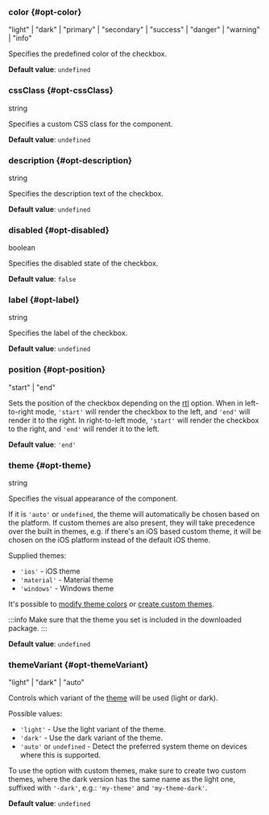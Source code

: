 ### color {#opt-color}

"light" &#124; "dark" &#124; "primary" &#124; "secondary" &#124; "success" &#124; "danger" &#124; "warning" &#124; "info"

Specifies the predefined color of the checkbox.

**Default value**: `undefined`
### cssClass {#opt-cssClass}

string

Specifies a custom CSS class for the component.

**Default value**: `undefined`
### description {#opt-description}

string

Specifies the description text of the checkbox.

**Default value**: `undefined`
### disabled {#opt-disabled}

boolean

Specifies the disabled state of the checkbox.

**Default value**: `false`
### label {#opt-label}

string

Specifies the label of the checkbox.

**Default value**: `undefined`
### position {#opt-position}

"start" &#124; "end"

Sets the position of the checkbox depending on the [rtl](#localization-rtl) option.
When in left-to-right mode, `'start'` will render the checkbox to the left, and `'end'` will render it to the right.
In right-to-left mode, `'start'` will render the checkbox to the right, and `'end'` will render it to the left.

**Default value**: `'end'`
### theme {#opt-theme}

string

Specifies the visual appearance of the component.

If it is `'auto'` or `undefined`, the theme will automatically be chosen based on the platform.
If custom themes are also present, they will take precedence over the built in themes, e.g. if there&#039;s an iOS based custom theme,
it will be chosen on the iOS platform instead of the default iOS theme.

Supplied themes:
- `'ios'` - iOS theme
- `'material'` - Material theme
- `'windows'` - Windows theme

It&#039;s possible to [modify theme colors](../theming/sass-variables) or
[create custom themes](../theming/sass-themes).

:::info
Make sure that the theme you set is included in the downloaded package.
:::

**Default value**: `undefined`
### themeVariant {#opt-themeVariant}

"light" &#124; "dark" &#124; "auto"

Controls which variant of the [theme](#opt-theme) will be used (light or dark).

Possible values:
- `'light'` - Use the light variant of the theme.
- `'dark'` - Use the dark variant of the theme.
- `'auto'` or `undefined` - Detect the preferred system theme on devices where this is supported.

To use the option with custom themes, make sure to create two custom themes, where the dark version has the same name as the light one,
suffixed with `'-dark'`, e.g.: `'my-theme'` and `'my-theme-dark'`.

**Default value**: `undefined`